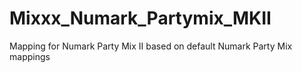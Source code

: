 # Mixxx_Numark_Partymix_MKII
Mapping for Numark Party Mix II based on default Numark Party Mix mappings

